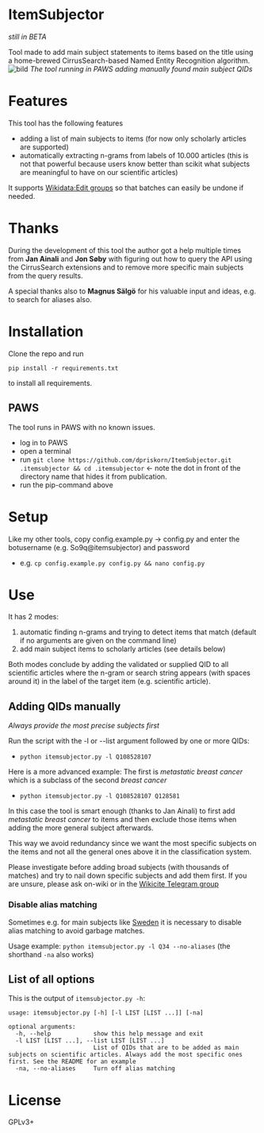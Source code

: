 # ItemSubjector
*still in BETA*

Tool made to add main subject statements to 
items based on the title using a home-brewed 
CirrusSearch-based Named Entity Recognition algorithm. 
![bild](https://user-images.githubusercontent.com/68460690/133230724-40a610b7-5557-4b2b-b66e-2d80ca89e90d.png)
*The tool running in PAWS adding manually found main subject QIDs*

# Features
This tool has the following features
* adding a list of main subjects to items 
  (for now only scholarly articles are supported)
* automatically extracting n-grams from labels of 10.000 articles 
  (this is not that powerful because users know better than scikit 
  what subjects are meaningful to have on our scientific articles)

It supports 
[Wikidata:Edit groups](https://www.wikidata.org/wiki/Wikidata:Edit_groups) 
so that batches can easily be undone if needed.

# Thanks
During the development of this tool the author got a 
help multiple times from **Jan Ainali** and **Jon Søby**
with figuring out how to query the API using the 
CirrusSearch extensions and to remove more 
specific main subjects from the query results.

A special thanks also to **Magnus Sälgö** for his valuable input 
and ideas, e.g. to search for aliases also.

# Installation
Clone the repo and run

`pip install -r requirements.txt`

to install all requirements.

## PAWS
The tool runs in PAWS with no known 
issues.
* log in to PAWS
* open a terminal
* run `git clone https://github.com/dpriskorn/ItemSubjector.git .itemsubjector && cd .itemsubjector` 
  <- note the dot in front of the directory name 
  that hides it from publication.
* run the pip-command above

# Setup
Like my other tools, copy config.example.py -> 
config.py and enter the botusername 
(e.g. So9q@itemsubjector) and password
* e.g. `cp config.example.py config.py && nano config.py`

# Use
It has 2 modes:
1) automatic finding n-grams and trying to 
   detect items that match (default if no
   arguments are given on the command line)
2) add main subject items to scholarly articles (see details below)

Both modes conclude by adding the 
validated or supplied QID to all 
scientific articles where the 
n-gram or search string appears (with 
spaces around it) in the label 
of the target item (e.g. scientific article).

## Adding QIDs manually
*Always provide the most precise subjects first*

Run the script with the -l or --list argument followed by one or more QIDs:
* `python itemsubjector.py -l Q108528107`
  
Here is a more advanced example:
The first is *metastatic breast cancer* which is a 
subclass of the second *breast cancer*
* `python itemsubjector.py -l Q108528107 Q128581`

In this case the tool is smart enough 
(thanks to Jan Ainali) to first add 
*metastatic breast cancer* to items 
and then exclude those items when adding the 
more general subject afterwards.

This way we avoid redundancy since we 
want the most specific subjects on the 
items and not 
all the general ones above it in the 
classification system.

Please investigate before adding broad 
subjects (with thousands of matches) 
and try to nail down specific 
subjects and add them first. If you are 
unsure, please ask on-wiki or in the 
[Wikicite Telegram group](https://meta.wikimedia.org/wiki/Telegram)

### Disable alias matching
Sometimes e.g. for main subjects like 
[Sweden](https://www.wikidata.org/wiki/Q34) 
it is necessary to disable alias matching to 
avoid garbage matches. 

Usage example:
`python itemsubjector.py -l Q34 --no-aliases` 
(the shorthand `-na` also works)

## List of all options
This is the output of `itemsubjector.py -h`:
```buildoutcfg
usage: itemsubjector.py [-h] [-l LIST [LIST ...]] [-na]

optional arguments:
  -h, --help            show this help message and exit
  -l LIST [LIST ...], --list LIST [LIST ...]
                        List of QIDs that are to be added as main subjects on scientific articles. Always add the most specific ones first. See the README for an example
  -na, --no-aliases     Turn off alias matching
```
# License
GPLv3+
